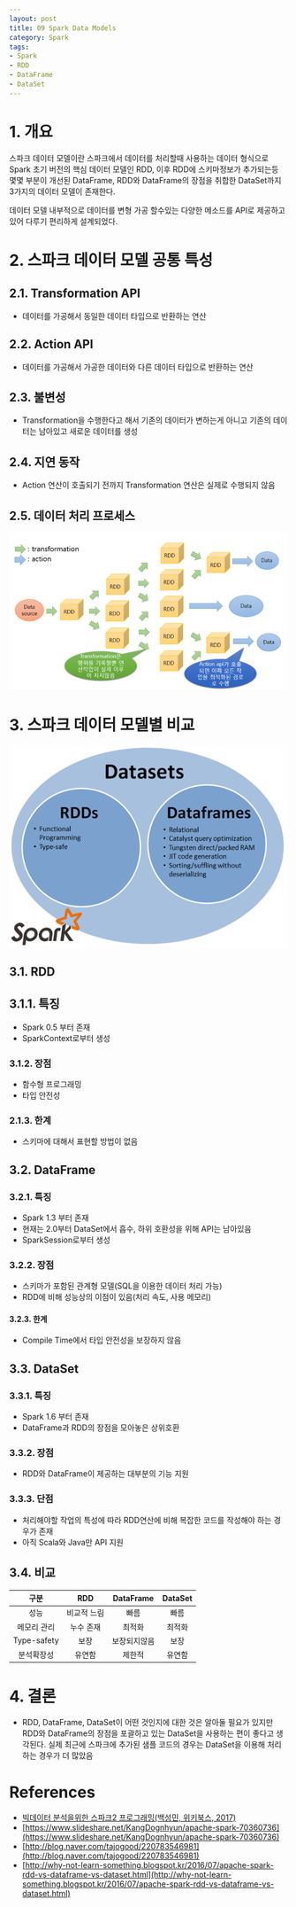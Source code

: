 ```yaml
---
layout: post
title: 09 Spark Data Models
category: Spark
tags:
- Spark
- RDD
- DataFrame
- DataSet
---
```

# 1. 개요
스파크 데이터 모델이란 스파크에서 데이터를 처리할때 사용하는 데이터 형식으로 Spark 초기 버전의 핵심 데이터 모델인 RDD, 이후 RDD에 스키마정보가 추가되는등 몇몇 부분이 개선된 DataFrame, RDD와 DataFrame의 장점을 취합한 DataSet까지 3가지의 데이터 모델이 존재한다.

데이터 모델 내부적으로 데이터를 변형 가공 할수있는 다양한 메소드를 API로 제공하고 있어 다루기 편리하게 설계되었다.    

# 2. 스파크 데이터 모델 공통 특성

## 2.1. Transformation API
- 데이터를 가공해서 동일한 데이터 타입으로 반환하는 연산

## 2.2. Action API
- 데이터를 가공해서 가공한 데이터와 다른 데이터 타입으로 반환하는 연산

## 2.3. 불변성
- Transformation을 수행한다고 해서 기존의 데이터가 변하는게 아니고 기존의 데이터는 남아있고 새로운 데이터를 생성

## 2.4. 지연 동작
- Action 연산이 호출되기 전까지 Transformation 연산은 실제로 수행되지 않음

## 2.5. 데이터 처리 프로세스
![AltText](/public/img/Spark/sparkRDD.png)


# 3. 스파크 데이터 모델별 비교
![AltText](/public/img/Spark/rdd_df_ds.png)
## 3.1. RDD

## 3.1.1. 특징
- Spark 0.5 부터 존재
- SparkContext로부터 생성

### 3.1.2. 장점
- 함수형 프로그래밍
- 타입 안전성

### 2.1.3. 한계
- 스키마에 대해서 표현할 방법이 없음

## 3.2. DataFrame

### 3.2.1. 특징
- Spark 1.3 부터 존재
- 현재는 2.0부터 DataSet에서 흡수, 하위 호환성을 위해 API는 남아있음
- SparkSession로부터 생성

### 3.2.2. 장점
- 스키마가 포함된 관계형 모델(SQL을 이용한 데이터 처리 가능)
- RDD에 비해 성능상의 이점이 있음(처리 속도, 사용 메모리)

#### 3.2.3. 한계
- Compile Time에서 타입 안전성을 보장하지 않음

## 3.3. DataSet

### 3.3.1. 특징
- Spark 1.6 부터 존재
- DataFrame과 RDD의 장점을 모아놓은 상위호환

### 3.3.2. 장점
- RDD와 DataFrame이 제공하는 대부분의 기능 지원

### 3.3.3. 단점
- 처리해야할 작업의 특성에 따라 RDD연산에 비해 복잡한 코드를 작성해야 하는 경우가 존재
- 아직 Scala와 Java만 API 지원

## 3.4. 비교

|구분           |RDD          |DataFrame    |DataSet  |
|:-------------:|:-----------:|:-----------:|:-------:|
|성능           |비교적 느림  |빠름         |빠름     |
|메모리 관리    |누수 존재    |최적화       |최적화   |
|Type-safety    |보장         |보장되지않음 |보장     |
|분석확장성     |유연함       |제한적       |유연함   |

# 4. 결론
- RDD, DataFrame, DataSet이 어떤 것인지에 대한 것은 알아둘 필요가 있지만 RDD와 DataFrame의 장점을 포괄하고 있는 DataSet을 사용하는 편이 좋다고 생각된다. 실제 최근에 스파크에 추가된 샘플 코드의 경우는 DataSet을 이용해 처리 하는 경우가 더 많았음

# References
- [빅데이터 분석을위한 스파크2 프로그래밍(백성민, 위키북스, 2017)](http://wikibook.co.kr/spark/)
- [https://www.slideshare.net/KangDognhyun/apache-spark-70360736](https://www.slideshare.net/KangDognhyun/apache-spark-70360736)
- [http://blog.naver.com/tajogood/220783546981](http://blog.naver.com/tajogood/220783546981)
- [http://why-not-learn-something.blogspot.kr/2016/07/apache-spark-rdd-vs-dataframe-vs-dataset.html](http://why-not-learn-something.blogspot.kr/2016/07/apache-spark-rdd-vs-dataframe-vs-dataset.html)

